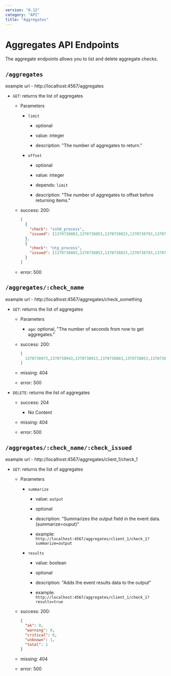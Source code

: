 ```yaml
---
version: "0.12"
category: "API"
title: "Aggregates"
---
```


# Aggregates API Endpoints

The aggregate endpoints allows you to list and delete aggregate checks.

## `/aggregates`

  example url - http://localhost:4567/aggregates

* `GET`: returns the list of aggregates

  - Parameters
    
    - `limit`

      - optional

      - value: integer

      - description: "The number of aggregates to return."

    - `offset` 

      - optional

      - value: integer

      - depends: `limit`

      - description: "The number of aggregates to offset before returning items."

  - success: 200:

    ~~~ json
    [
      {
        "check": "sshd_process",
        "issued": [1370738883,1370738853,1370738823,1370738793,1370738763,1370738733,1370738703,1370738673]
      },
      {
        "check": "ntp_process",
        "issued": [1370738883,1370738853,1370738823,1370738793,1370738763,1370738733,1370738703,1370738673]
      }
    ]
    ~~~

  - error: 500

## `/aggregates/:check_name`

example url - http://localhost:4567/aggregates/check_something

* `GET`: returns the list of aggregates

  - Parameters
    - `age`: optional, "The number of seconds from now to get aggregates."

  - success: 200:

    ~~~ json 
    [
      1370738973,1370738943,1370738913,1370738883,1370738853,1370738823,1370738793,1370738763,1370738733
    ]
    ~~~

  - missing: 404

  - error: 500

* `DELETE`: returns the list of aggregates

  - success: 204
    - No Content

  - missing: 404

  - error: 500

## `/aggregates/:check_name/:check_issued`

example url - http://localhost:4567/aggregates/client_1/check_1

* `GET`: returns the list of aggregates

  - Parameters
    
    - `summarize`
    
      - value: `output`
    
      - optional

      - description: "Summarizes the output field in the event data. (summarize=ouput)"

      - example:  `http://localhost:4567/aggregates/client_1/check_1?summarize=output`
    
    - `results`

      - value: boolean

      - optional

      - description: "Adds the event results data to the output"

      - example:  `http://localhost:4567/aggregates/client_1/check_1?results=true`

  - success: 200:

    ~~~ json
    {
      "ok": 0,
      "warning": 0,
      "critical": 0,
      "unknown": 1,
      "total": 1
    }
    ~~~

  - missing: 404

  - error: 500
